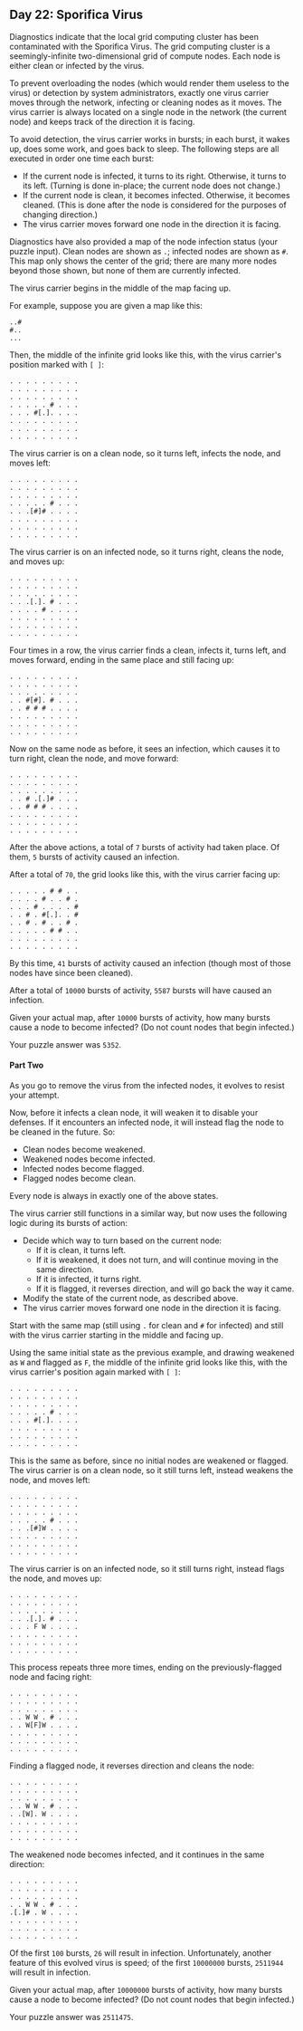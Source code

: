 ## Day 22: Sporifica Virus

Diagnostics indicate that the local grid computing cluster has been contaminated with the Sporifica Virus. The grid computing cluster is a seemingly-infinite two-dimensional grid of compute nodes. Each node is either clean or infected by the virus.

To prevent overloading the nodes (which would render them useless to the virus) or detection by system administrators, exactly one virus carrier moves through the network, infecting or cleaning nodes as it moves. The virus carrier is always located on a single node in the network (the current node) and keeps track of the direction it is facing.

To avoid detection, the virus carrier works in bursts; in each burst, it wakes up, does some work, and goes back to sleep. The following steps are all executed in order one time each burst:

* If the current node is infected, it turns to its right. Otherwise, it turns to its left. (Turning is done in-place; the current node does not change.)
* If the current node is clean, it becomes infected. Otherwise, it becomes cleaned. (This is done after the node is considered for the purposes of changing direction.)
* The virus carrier moves forward one node in the direction it is facing.

Diagnostics have also provided a map of the node infection status (your puzzle input). Clean nodes are shown as `.`; infected nodes are shown as `#`. This map only shows the center of the grid; there are many more nodes beyond those shown, but none of them are currently infected.

The virus carrier begins in the middle of the map facing up.

For example, suppose you are given a map like this:

```
..#
#..
...
```

Then, the middle of the infinite grid looks like this, with the virus carrier's position marked with `[ ]`:

```
. . . . . . . . .
. . . . . . . . .
. . . . . . . . .
. . . . . # . . .
. . . #[.]. . . .
. . . . . . . . .
. . . . . . . . .
. . . . . . . . .
```

The virus carrier is on a clean node, so it turns left, infects the node, and moves left:

```
. . . . . . . . .
. . . . . . . . .
. . . . . . . . .
. . . . . # . . .
. . .[#]# . . . .
. . . . . . . . .
. . . . . . . . .
. . . . . . . . .
```

The virus carrier is on an infected node, so it turns right, cleans the node, and moves up:

```
. . . . . . . . .
. . . . . . . . .
. . . . . . . . .
. . .[.]. # . . .
. . . . # . . . .
. . . . . . . . .
. . . . . . . . .
. . . . . . . . .
```

Four times in a row, the virus carrier finds a clean, infects it, turns left, and moves forward, ending in the same place and still facing up:

```
. . . . . . . . .
. . . . . . . . .
. . . . . . . . .
. . #[#]. # . . .
. . # # # . . . .
. . . . . . . . .
. . . . . . . . .
. . . . . . . . .
```

Now on the same node as before, it sees an infection, which causes it to turn right, clean the node, and move forward:

```
. . . . . . . . .
. . . . . . . . .
. . . . . . . . .
. . # .[.]# . . .
. . # # # . . . .
. . . . . . . . .
. . . . . . . . .
. . . . . . . . .
```

After the above actions, a total of `7` bursts of activity had taken place. Of them, `5` bursts of activity caused an infection.

After a total of `70`, the grid looks like this, with the virus carrier facing up:

```
. . . . . # # . .
. . . . # . . # .
. . . # . . . . #
. . # . #[.]. . #
. . # . # . . # .
. . . . . # # . .
. . . . . . . . .
. . . . . . . . .
```

By this time, `41` bursts of activity caused an infection (though most of those nodes have since been cleaned).

After a total of `10000` bursts of activity, `5587` bursts will have caused an infection.

Given your actual map, after `10000` bursts of activity, how many bursts cause a node to become infected? (Do not count nodes that begin infected.)

Your puzzle answer was `5352`.

#### Part Two

As you go to remove the virus from the infected nodes, it evolves to resist your attempt.

Now, before it infects a clean node, it will weaken it to disable your defenses. If it encounters an infected node, it will instead flag the node to be cleaned in the future. So:

* Clean nodes become weakened.
* Weakened nodes become infected.
* Infected nodes become flagged.
* Flagged nodes become clean.

Every node is always in exactly one of the above states.

The virus carrier still functions in a similar way, but now uses the following logic during its bursts of action:

* Decide which way to turn based on the current node:
  * If it is clean, it turns left.
  * If it is weakened, it does not turn, and will continue moving in the same direction.
  * If it is infected, it turns right.
  * If it is flagged, it reverses direction, and will go back the way it came.
* Modify the state of the current node, as described above.
* The virus carrier moves forward one node in the direction it is facing.

Start with the same map (still using `.` for clean and `#` for infected) and still with the virus carrier starting in the middle and facing up.

Using the same initial state as the previous example, and drawing weakened as `W` and flagged as `F`, the middle of the infinite grid looks like this, with the virus carrier's position again marked with `[ ]`:

```
. . . . . . . . .
. . . . . . . . .
. . . . . . . . .
. . . . . # . . .
. . . #[.]. . . .
. . . . . . . . .
. . . . . . . . .
. . . . . . . . .
```

This is the same as before, since no initial nodes are weakened or flagged. The virus carrier is on a clean node, so it still turns left, instead weakens the node, and moves left:

```
. . . . . . . . .
. . . . . . . . .
. . . . . . . . .
. . . . . # . . .
. . .[#]W . . . .
. . . . . . . . .
. . . . . . . . .
. . . . . . . . .
```

The virus carrier is on an infected node, so it still turns right, instead flags the node, and moves up:

```
. . . . . . . . .
. . . . . . . . .
. . . . . . . . .
. . .[.]. # . . .
. . . F W . . . .
. . . . . . . . .
. . . . . . . . .
. . . . . . . . .
```

This process repeats three more times, ending on the previously-flagged node and facing right:

```
. . . . . . . . .
. . . . . . . . .
. . . . . . . . .
. . W W . # . . .
. . W[F]W . . . .
. . . . . . . . .
. . . . . . . . .
. . . . . . . . .
```

Finding a flagged node, it reverses direction and cleans the node:

```
. . . . . . . . .
. . . . . . . . .
. . . . . . . . .
. . W W . # . . .
. .[W]. W . . . .
. . . . . . . . .
. . . . . . . . .
. . . . . . . . .
```

The weakened node becomes infected, and it continues in the same direction:

```
. . . . . . . . .
. . . . . . . . .
. . . . . . . . .
. . W W . # . . .
.[.]# . W . . . .
. . . . . . . . .
. . . . . . . . .
. . . . . . . . .
```

Of the first `100` bursts, `26` will result in infection. Unfortunately, another feature of this evolved virus is speed; of the first `10000000` bursts, `2511944` will result in infection.

Given your actual map, after `10000000` bursts of activity, how many bursts cause a node to become infected? (Do not count nodes that begin infected.)

Your puzzle answer was `2511475`.
